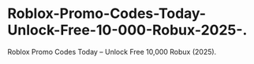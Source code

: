 # Roblox-Promo-Codes-Today-Unlock-Free-10-000-Robux-2025-.
Roblox Promo Codes Today – Unlock Free 10,000 Robux (2025).
